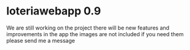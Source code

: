# loteriawebapp 0.9

We are still working on the project there will be new features and improvements in the app
the images are not included if you need them please send me a message 
